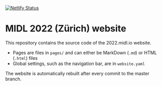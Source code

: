 [![Netlify Status](https://api.netlify.com/api/v1/badges/5592bb2f-ae3d-495f-b75a-719705f45598/deploy-status)](https://app.netlify.com/sites/midl-2022-b62a7a/deploys)

# MIDL 2022 (Zürich) website

This repository contains the source code of the 2022.midl.io website.

* Pages are files in `pages/` and can either be MarkDown (`.md`) or HTML (`.html`) files
* Global settings, such as the navigation bar, are in `website.yaml`

The website is automatically rebuilt after every commit to the master branch.
